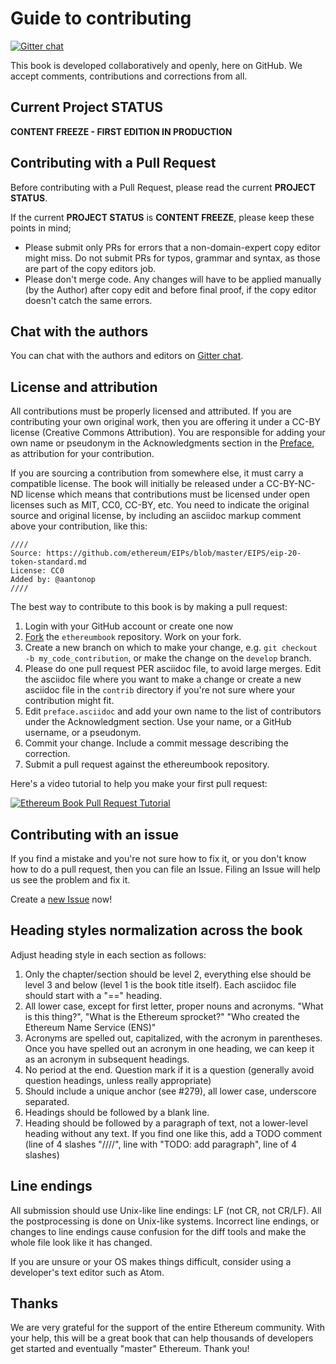 # Guide to contributing

[![Gitter chat](https://badges.gitter.im/gitterHQ/gitter.png)](https://gitter.im/ethereumbook/Lobby)

This book is developed collaboratively and openly, here on GitHub. We accept comments, contributions and corrections from all.

## Current Project STATUS
**CONTENT FREEZE - FIRST EDITION IN PRODUCTION**

## Contributing with a Pull Request

Before contributing with a Pull Request, please read the current **PROJECT STATUS**.

If the current **PROJECT STATUS** is **CONTENT FREEZE**, please keep these points in mind;

* Please submit only PRs for errors that a non-domain-expert copy editor might miss. Do not submit PRs for typos, grammar and syntax, as those are part of the copy editors job.
* Please don't merge code. Any changes will have to be applied manually (by the Author) after copy edit and before final proof, if the copy editor doesn't catch the same errors.


## Chat with the authors

You can chat with the authors and editors on [Gitter chat](https://gitter.im/ethereumbook/Lobby).

## License and attribution

All contributions must be properly licensed and attributed. If you are contributing your own original work, then you are offering it under a CC-BY license (Creative Commons Attribution). You are responsible for adding your own name or pseudonym in the Acknowledgments section in the [Preface](preface.asciidoc), as attribution for your contribution.

If you are sourcing a contribution from somewhere else, it must carry a compatible license. The book will initially be released under a CC-BY-NC-ND license which means that contributions must be licensed under open licenses such as MIT, CC0, CC-BY, etc. You need to indicate the original source and original license, by including an asciidoc markup comment above your contribution, like this:

```asciidoc
////
Source: https://github.com/ethereum/EIPs/blob/master/EIPS/eip-20-token-standard.md
License: CC0
Added by: @aantonop
////
```

The best way to contribute to this book is by making a pull request:

1. Login with your GitHub account or create one now
2. [Fork](https://github.com/landoyjx/ethereumbook#fork-destination-box) the `ethereumbook` repository. Work on your fork.
3. Create a new branch on which to make your change, e.g. `git checkout -b my_code_contribution`, or make the change on the `develop` branch.
4. Please do one pull request PER asciidoc file, to avoid large merges. Edit the asciidoc file where you want to make a change or create a new asciidoc file in the `contrib` directory if you're not sure where your contribution might fit.
5. Edit `preface.asciidoc` and add your own name to the list of contributors under the Acknowledgment section. Use your name, or a GitHub username, or a pseudonym.
6. Commit your change. Include a commit message describing the correction.
7. Submit a pull request against the ethereumbook repository.

Here's a video tutorial to help you make your first pull request:

[![Ethereum Book Pull Request Tutorial](https://img.youtube.com/vi/IBYHohWm_5w/0.jpg)](https://www.youtube.com/watch?v=IBYHohWm_5w)

## Contributing with an issue

If you find a mistake and you're not sure how to fix it, or you don't know how to do a pull request, then you can file an Issue. Filing an Issue will help us see the problem and fix it.

Create a [new Issue](https://github.com/landoyjx/ethereumbook/issues/new) now!

## Heading styles normalization across the book

Adjust heading style in each section as follows:

1. Only the chapter/section should be level 2, everything else should be level 3 and below (level 1 is the book title itself). Each asciidoc file should start with a "==" heading.
2. All lower case, except for first letter, proper nouns and acronyms. "What is this thing?", "What is the Ethereum sprocket?" "Who created the Ethereum Name Service (ENS)"
3. Acronyms are spelled out, capitalized, with the acronym in parentheses. Once you have spelled out an acronym in one heading, we can keep it as an acronym in subsequent headings.
4. No period at the end. Question mark if it is a question (generally avoid question headings, unless really appropriate)
5. Should include a unique anchor (see #279), all lower case, underscore separated.
6. Headings should be followed by a blank line.
7. Heading should be followed by a paragraph of text, not a lower-level heading without any text. If you find one like this, add a TODO comment (line of 4 slashes "////", line with "TODO: add paragraph", line of 4 slashes)

## Line endings

All submission should use Unix-like line endings: LF (not CR, not CR/LF). All the postprocessing is done on Unix-like systems. Incorrect line endings, or changes to line endings cause confusion for the diff tools and make the whole file look like it has changed.

If you are unsure or your OS makes things difficult, consider using a developer's text editor such as Atom.

## Thanks

We are very grateful for the support of the entire Ethereum community. With your help, this will be a great book that can help thousands of developers get started and eventually "master" Ethereum. Thank you!
